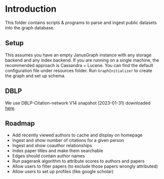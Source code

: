 # Introduction

This folder contains scripts & programs to parse and ingest
public datasets into the graph database.

## Setup

This assumes you have an empty JanusGraph instance with any storage backend and
any index backend. If you are running on a single machine, the recommended approach
is Cassandra + Lucene. You can find the default configuration file under resources
folder. Run `GraphInitializer` to create the graph and set up schema.

## DBLP

We use DBLP-Citation-network V14 snapshot (2023-01-31) downloaded [here](https://www.aminer.org/citation).

## Roadmap

- Add recently viewed authors to cache and display on homepage
- Ingest and show number of citations for a given person
- Ingest and show coauthor relationships
- Index paper titles and make them searchable
- Edges should contain author names
- Run pagerank algorithm to attribute scores to authors and papers
- Allow users to filter papers (to exclude those papers wrongly attributed)
- Allow users to set up profiles (like google scholar)